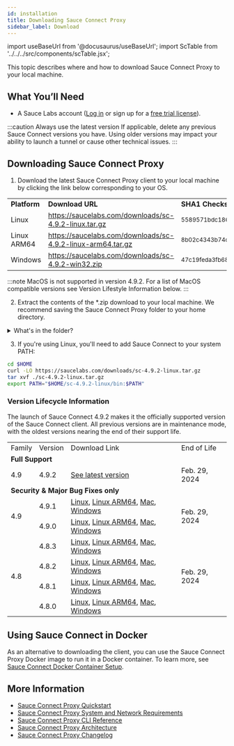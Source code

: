 ```yaml
---
id: installation
title: Downloading Sauce Connect Proxy
sidebar_label: Download
---
```


import useBaseUrl from '@docusaurus/useBaseUrl';
import ScTable from '../../../src/components/scTable.jsx';

This topic describes where and how to download Sauce Connect Proxy to your local machine.

## What You’ll Need

- A Sauce Labs account ([Log in](https://accounts.saucelabs.com/am/XUI/#login/) or sign up for a [free trial license](https://saucelabs.com/sign-up)).

:::caution Always use the latest version
If applicable, delete any previous Sauce Connect versions you have. Using older versions may impact your ability to launch a tunnel or cause other technical issues.
:::

## Downloading Sauce Connect Proxy

1. Download the latest Sauce Connect Proxy client to your local machine by clicking the link below corresponding to your OS.
 <table>
   <tr>
     <td><strong>Platform</strong>
     </td>
     <td><strong>Download URL</strong>
     </td>
<td><strong>SHA1 Checksum</strong>
</td>
  </tr>
  <tr>
<td>Linux
  </td>
   <td>
 <a href="https://saucelabs.com/downloads/sc-4.9.2-linux.tar.gz">https://saucelabs.com/downloads/sc-4.9.2-linux.tar.gz</a>
  </td>
  <td><small>5589571bdc186f3f1b05fe6ce68529501a42fb43</small>
  </td>
 </tr>
   <tr>
<td>Linux ARM64
  </td>
   <td>
 <a href="https://saucelabs.com/downloads/sc-4.9.2-linux-arm64.tar.gz">https://saucelabs.com/downloads/sc-4.9.2-linux-arm64.tar.gz</a>
  </td>
  <td><small>8b02c4343b74c36c575817ea4a6eae5fb5718f6c</small>
  </td>
 </tr>
 <tr>
<td>Windows
    </td>
  <td>
   <a href="https://saucelabs.com/downloads/sc-4.9.2-win32.zip">https://saucelabs.com/downloads/sc-4.9.2-win32.zip</a>
  </td>
  <td><small>47c19feda3fb684f88acd816e9c8f2e3d4a1e3c0</small>
  </td>
 </tr>
 </table>

:::note
MacOS is not supported in version 4.9.2. For a list of MacOS compatible versions see Version Lifestyle Information below.
:::

2. Extract the contents of the \*.zip download to your local machine. We recommend saving the Sauce Connect Proxy folder to your home directory.

<details><summary>What's in the folder?</summary>

#### Sauce Connect folder contents

```bash
$ tree sc-4.9.2-linux/
  sc-4.9.2-linux/
  ├── COPYRIGHT.md
  ├── bin
  │   └── sc
  ├── config_examples
  │   ├── config.yml
  │   └── systemd
  │       ├── README.md
  │       ├── sc.service
  │       └── sc@.service
  └── license.html
```

  <table>
  <tr>
   <td>File</td>
   <td>Description</td>
  </tr>
  <tr>
    <td><strong>sc</strong> (Linux/macOS) or <strong>sc.exe</strong> (Windows)</td>
    <td>Sauce Connect Proxy client executable file.</td>
   </tr>
   <tr>
    <td><strong>config.yml</strong></td>
   <td>Sample <a href="/secure-connections/sauce-connect/setup-configuration/yaml-config">YAML configuration file</a>.</td>
   </tr>
   <tr>
   <td><strong>sc.service</strong>, <strong>sc@.service</strong></td>
   <td>Sample files intended for use with the <a href="/secure-connections/sauce-connect/proxy-tunnels/#service-management-tools">systemd service manager</a>, an alternative way to start and stop Sauce Connect Proxy tunnels. Consult the <strong>README.md</strong> for more information.</td>
   </tr>
  </table>

</details>

3. If you're using Linux, you'll need to add Sauce Connect to your system PATH:

```bash
cd $HOME
curl -LO https://saucelabs.com/downloads/sc-4.9.2-linux.tar.gz
tar xvf ./sc-4.9.2-linux.tar.gz
export PATH="$HOME/sc-4.9.2-linux/bin:$PATH"
```

### Version Lifecycle Information

The launch of Sauce Connect 4.9.2 makes it the officially supported version of the Sauce Connect client. All previous versions are in maintenance mode, with the oldest versions nearing the end of their support life.

<table>
  <tr>
   <td>Family
   </td>
   <td>Version
   </td>
   <td>Download Link
   </td>
   <td>End of Life
   </td>
  </tr>
  <tr>
   <td colspan="4" ><strong>Full Support</strong>
   </td>
  </tr>
  <tr>
   <td rowspan="1" >4.9
   </td>
   <td>4.9.2
   </td>
   <td>
    <a href="#downloading-sauce-connect-proxy">See latest version</a>
   </td>
   <td rowspan="2" >Feb. 29, 2024
   </td>
  </tr>
  <tr>
  </tr>
  <tr>
   <td colspan="4" ><strong>Security & Major Bug Fixes only</strong>
   </td>
  </tr>
  <tr>
   <td rowspan="2">4.9
   </td>
   <td>4.9.1
   </td>
   <td>
    <a href="https://saucelabs.com/downloads/sc-4.9.1-linux.tar.gz">Linux</a>, <a href="https://saucelabs.com/downloads/sc-4.9.1-linux-arm64.tar.gz">Linux ARM64</a>, <a href="https://saucelabs.com/downloads/sc-4.9.1-osx.zip">Mac</a>, <a href="https://saucelabs.com/downloads/sc-4.9.1-win32.zip">Windows</a>
   </td>
   <td rowspan="2">Feb. 29, 2024
   </td>
  </tr>
   <tr>
   <td>4.9.0
   </td>
   <td>
    <a href="https://saucelabs.com/downloads/sc-4.9.0-linux.tar.gz">Linux</a>, <a href="https://saucelabs.com/downloads/sc-4.9.0-linux-arm64.tar.gz">Linux ARM64</a>, <a href="https://saucelabs.com/downloads/sc-4.9.0-osx.zip">Mac</a>, <a href="https://saucelabs.com/downloads/sc-4.9.0-win32.zip">Windows</a>
   </td>

  </tr>
  <tr>
   <td rowspan="4" >4.8
   </td>
   <td>4.8.3
   </td>
   <td>
    <a href="https://saucelabs.com/downloads/sc-4.8.3-linux.tar.gz">Linux</a>, <a href="https://saucelabs.com/downloads/sc-4.8.3-linux-arm64.tar.gz">Linux ARM64</a>, <a href="https://saucelabs.com/downloads/sc-4.8.3-osx.zip">Mac</a>, <a href="https://saucelabs.com/downloads/sc-4.8.3-win32.zip">Windows</a>
   </td>
   <td rowspan="4" >Feb. 29, 2024
   </td>
  </tr>
 <tr>
  <td>4.8.2
  </td>
  <td>
    <a href="https://saucelabs.com/downloads/sc-4.8.2-linux.tar.gz">Linux</a>, <a href="https://saucelabs.com/downloads/sc-4.8.2-linux-arm64.tar.gz">Linux ARM64</a>, <a href="https://saucelabs.com/downloads/sc-4.8.2-osx.zip">Mac</a>, <a href="https://saucelabs.com/downloads/sc-4.8.2-win32.zip">Windows</a>
  </td>
 </tr>
 <tr>
  <td>4.8.1
  </td>
  <td>
    <a href="https://saucelabs.com/downloads/sc-4.8.1-linux.tar.gz">Linux</a>, <a href="https://saucelabs.com/downloads/sc-4.8.1-linux-arm64.tar.gz">Linux ARM64</a>, <a href="https://saucelabs.com/downloads/sc-4.8.1-osx.zip">Mac</a>, <a href="https://saucelabs.com/downloads/sc-4.8.1-win32.zip">Windows</a>
  </td>
 </tr>
  <tr>
   <td>4.8.0
   </td>
   <td>
    <a href="https://saucelabs.com/downloads/sc-4.8.0-linux.tar.gz">Linux</a>, <a href="https://saucelabs.com/downloads/sc-4.8.0-linux-arm64.tar.gz">Linux ARM64</a>, <a href="https://saucelabs.com/downloads/sc-4.8.0-osx.zip">Mac</a>, <a href="https://saucelabs.com/downloads/sc-4.8.0-win32.zip">Windows</a>
   </td>
  </tr>
  <tr>
  </tr>
</table>

## Using Sauce Connect in Docker

As an alternative to downloading the client, you can use the Sauce Connect Proxy Docker image to run it in a Docker container. To learn more, see [Sauce Connect Docker Container Setup](/secure-connections/sauce-connect/setup-configuration/docker/).

## More Information

- [Sauce Connect Proxy Quickstart](/secure-connections/sauce-connect/quickstart)
- [Sauce Connect Proxy System and Network Requirements](/secure-connections/sauce-connect/system-requirements/)
- [Sauce Connect Proxy CLI Reference](/dev/cli/sauce-connect-proxy/)
- [Sauce Connect Proxy Architecture](/secure-connections/sauce-connect/advanced/architecture/)
- [Sauce Connect Proxy Changelog](https://changelog.saucelabs.com/en?category=sauce%20connect)
